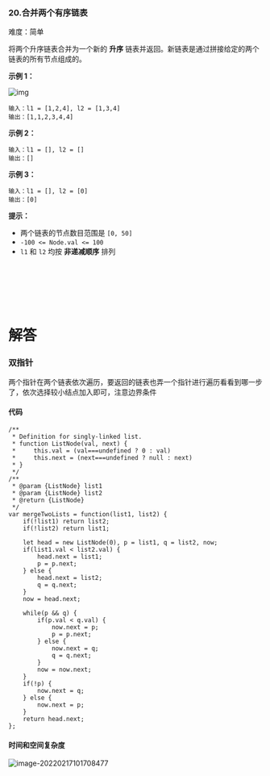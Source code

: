 ### 20.合并两个有序链表

难度：简单

将两个升序链表合并为一个新的 **升序** 链表并返回。新链表是通过拼接给定的两个链表的所有节点组成的。 

 

**示例 1：**

![img](https://assets.leetcode.com/uploads/2020/10/03/merge_ex1.jpg)

```
输入：l1 = [1,2,4], l2 = [1,3,4]
输出：[1,1,2,3,4,4]
```

**示例 2：**

```
输入：l1 = [], l2 = []
输出：[]
```

**示例 3：**

```
输入：l1 = [], l2 = [0]
输出：[0]
```

 

**提示：**

- 两个链表的节点数目范围是 `[0, 50]`
- `-100 <= Node.val <= 100`
- `l1` 和 `l2` 均按 **非递减顺序** 排列

<br></br>

<br></br>

# 解答

### 双指针

两个指针在两个链表依次遍历，要返回的链表也弄一个指针进行遍历看看到哪一步了，依次选择较小结点加入即可，注意边界条件



#### 代码

```
/**
 * Definition for singly-linked list.
 * function ListNode(val, next) {
 *     this.val = (val===undefined ? 0 : val)
 *     this.next = (next===undefined ? null : next)
 * }
 */
/**
 * @param {ListNode} list1
 * @param {ListNode} list2
 * @return {ListNode}
 */
var mergeTwoLists = function(list1, list2) {
    if(!list1) return list2;
    if(!list2) return list1;
    
    let head = new ListNode(0), p = list1, q = list2, now;
    if(list1.val < list2.val) {
        head.next = list1;
        p = p.next;
    } else {
        head.next = list2;
        q = q.next;
    }
    now = head.next;

    while(p && q) {
        if(p.val < q.val) {
            now.next = p;
            p = p.next;
        } else {
            now.next = q;
            q = q.next;
        }
        now = now.next;
    }
    if(!p) {
        now.next = q;
    } else {
        now.next = p;
    }
    return head.next;
};
```



#### 时间和空间复杂度

![image-20220217101708477](https://gitee.com/zjc13544361063/zjc-markdown-picture/raw/master/image-20220217101708477.png)